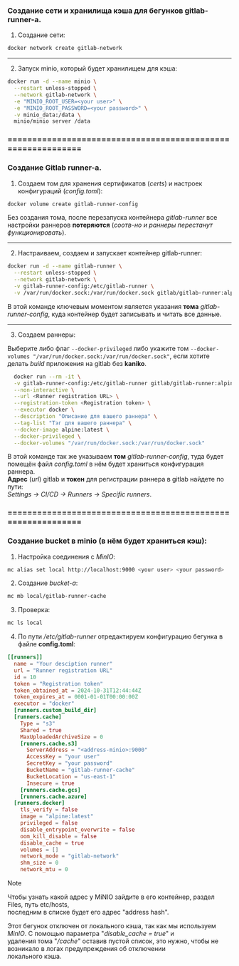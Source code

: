 ### Создание сети и хранилища кэша для бегунков gitlab-runner-а.

1. Создание сети:
```bash
docker network create gitlab-network
```
---------
2. Запуск minio, который будет хранилищем для кэша:
```bash
docker run -d --name minio \
  --restart unless-stopped \
  --network gitlab-network \
  -e "MINIO_ROOT_USER=<your user>" \
  -e "MINIO_ROOT_PASSWORD=<your password>" \
  -v minio_data:/data \
  minio/minio server /data
```
### ============================================================

### Создание Gitlab runner-а.

1. Создаем том для хранения сертификатов (_certs_) и настроек конфигураций (_config.toml_):
```bash
docker volume create gitlab-runner-config
```

Без создания тома, после перезапуска контейнера _gitlab-runner_ все настройки раннеров **потеряются** (_соотв-но и раннеры перестанут функционировать_).

-----------------------------------------------------------
2. Настраиваем, создаем и запускает контейнер gitlab-runner:
```bash
docker run -d --name gitlab-runner \
  --restart unless-stopped \
  --network gitlab-network \
  -v gitlab-runner-config:/etc/gitlab-runner \
  -v /var/run/docker.sock:/var/run/docker.sock gitlab/gitlab-runner:alpine
```

В этой команде ключевым моментом является указания **тома** _gitlab-runner-config_, куда контейнер будет записывать и читать все данные.

-----------------------------------------
3. Создаем раннеры:

Выберите либо флаг `--docker-privileged` либо укажите том `--docker-volumes "/var/run/docker.sock:/var/run/docker.sock"`, если хотите \
делать _build_ приложения на gitlab без **kaniko**.
```bash
  docker run --rm -it \
  -v gitlab-runner-config:/etc/gitlab-runner gitlab/gitlab-runner:alpine register \
  --non-interactive \
  --url <Runner registration URL> \
  --registration-token <Registration token> \
  --executor docker \
  --description "Описание для вашего раннера" \
  --tag-list "Тэг для вашего раннера" \
  --docker-image alpine:latest \
  --docker-privileged \
  --docker-volumes "/var/run/docker.sock:/var/run/docker.sock"
```

В этой команде так же указываем **том** _gitlab-runner-config_, туда будет помещён файл _config.toml_ в нём будет храниться конфигурация раннера. \
**Адрес** (_url_) gitlab и **токен** для регистрации раннера в gitlab найдете по пути: \
_Settings -> CI/CD -> Runners -> Specific runners_.

### ============================================================

### Создание bucket в minio (в нём будет храниться кэш):
1. Настройка соединения с _MinIO_:
```bash
mc alias set local http://localhost:9000 <your user> <your password>
```
2. Создание _bucket-а_:
```bash
mc mb local/gitlab-runner-cache
```
3. Проверка:
```bash
mc ls local
```
4. По пути _/etc/gitlab-runner_ отредактируем конфигурацию бегунка в файле **config.toml**:
```toml
[[runners]]
  name = "Your desciption runner"
  url = "Runner registration URL"
  id = 10
  token = "Registration token"
  token_obtained_at = 2024-10-31T12:44:44Z
  token_expires_at = 0001-01-01T00:00:00Z
  executor = "docker"
  [runners.custom_build_dir]
  [runners.cache]
    Type = "s3"
    Shared = true
    MaxUploadedArchiveSize = 0
    [runners.cache.s3]
      ServerAddress = "<address-minio>:9000"
      AccessKey = "your user"
      SecretKey = "your password"
      BucketName = "gitlab-runner-cache"
      BucketLocation = "us-east-1"
      Insecure = true
    [runners.cache.gcs]
    [runners.cache.azure]
  [runners.docker]
    tls_verify = false
    image = "alpine:latest"
    privileged = false
    disable_entrypoint_overwrite = false
    oom_kill_disable = false
    disable_cache = true
    volumes = []
    network_mode = "gitlab-network"
    shm_size = 0
    network_mtu = 0
```
> [!NOTE]
> Чтобы узнать какой адрес у MiNIO зайдите в его контейнер, раздел Files, путь etc/hosts, \
> последним в списке будет его адрес "address hash".

Этот бегунок отключен от локального кэша, так как мы используем _MinIO_. С помощью параметра "_disable_cache = true_" и \
удаления тома "_/cache_" оставив пустой список, это нужно, чтобы не возникало в логах предупреждения об отключении \
локального кэша.